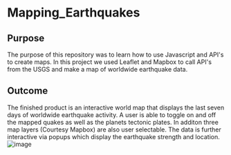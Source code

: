 # Mapping_Earthquakes
## Purpose
The purpose of this repository was to learn how to use Javascript and API's to create maps.  In this project we used Leaflet and Mapbox to call API's from the USGS and make a map of worldwide earthquake data.
## Outcome
The finished product is an interactive world map that displays the last seven days of worldwide earthquake activity.  A user is able to toggle on and off the mapped quakes as well as the planets tectonic plates.  In additon three map layers (Courtesy Mapbox) are also user selectable.  The data is further interactive via popups which display the earthquake strength and location.![image](https://user-images.githubusercontent.com/111530580/204111524-9006bc16-b4da-480c-aceb-e198b39e3721.png)
